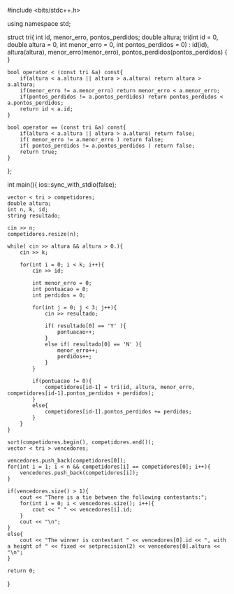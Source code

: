 #include <bits/stdc++.h>

using namespace std;

struct tri{
	int id, menor_erro, pontos_perdidos;
	double altura;
	tri(int id = 0, double altura = 0, int menor_erro = 0, int pontos_perdidos = 0) : 
	id(id), altura(altura), menor_erro(menor_erro), pontos_perdidos(pontos_perdidos) { }

	bool operator < (const tri &a) const{
		if(altura < a.altura || altura > a.altura) return altura > a.altura;
		if(menor_erro != a.menor_erro) return menor_erro < a.menor_erro;
		if(pontos_perdidos != a.pontos_perdidos) return pontos_perdidos < a.pontos_perdidos;
		return id < a.id;
	}

	bool operator == (const tri &a) const{
		if(altura < a.altura || altura > a.altura) return false;
		if( menor_erro != a.menor_erro ) return false;
		if( pontos_perdidos != a.pontos_perdidos ) return false;
		return true;
	}
};

int main(){
	ios::sync_with_stdio(false);

	vector < tri > competidores;
	double altura;
	int n, k, id;
	string resultado;

	cin >> n;
	competidores.resize(n);

	while( cin >> altura && altura > 0.){
		cin >> k;

		for(int i = 0; i < k; i++){
			cin >> id;

			int menor_erro = 0;
			int pontuacao = 0;
			int perdidos = 0;
			
			for(int j = 0; j < 3; j++){
				cin >> resultado;

				if( resultado[0] == 'Y' ){
					pontuacao++;
				}
				else if( resultado[0] == 'N' ){
					menor_erro++;
					perdidos++;
				}
			}
			
			if(pontuacao != 0){
				competidores[id-1] = tri(id, altura, menor_erro, competidores[id-1].pontos_perdidos + perdidos);
			}
			else{
				competidores[id-1].pontos_perdidos += perdidos;
			}
		}
	}

	sort(competidores.begin(), competidores.end());
	vector < tri > vencedores;

	vencedores.push_back(competidores[0]);
	for(int i = 1; i < n && competidores[i] == competidores[0]; i++){
		vencedores.push_back(competidores[i]);
	}

	if(vencedores.size() > 1){
		cout << "There is a tie between the following contestants:";
		for(int i = 0; i < vencedores.size(); i++){
			cout << " " << vencedores[i].id;
		}
		cout << "\n";
	}
	else{
		cout << "The winner is contestant " << vencedores[0].id << ", with a height of " << fixed << setprecision(2) << vencedores[0].altura << "\n";
	}

	return 0;
}
